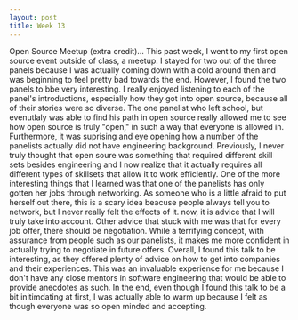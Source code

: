 ```yaml
---
layout: post
title: Week 13
---
```

Open Source Meetup (extra credit)...
This past week, I went to my first open source event outside of class, a meetup. I stayed for two out of the three panels because I was actually coming down with a cold around then and was beginning to feel pretty bad towards the end. However, I found the two panels to bbe very interesting. I really enjoyed listening to each of the panel's introductions, especially how they got into open source, because all of their stories were so diverse. The one panelist who left school, but evenutlaly was able to find his path in open source really allowed me to see how open source is truly "open," in such a way that everyone is allowed in. Furthermore, it was suprising and eye opening how a number of the panelists actually did not have engineering background. Previously, I never truly thought that open soure was something that required different skill sets besides engineering and I now realize that it actually requires all different types of skillsets that allow it to work efficiently.
One of the more interesting things that I learned was that one of the panelists has only gotten her jobs through networking. As someone who is a little afraid to put herself out there, this is a scary idea beacuse people always tell you to network, but I never really felt the effects of it. now, it is advice that I will truly take into account. Other advice that stuck with me was that for every job offer, there should be negotiation. While a terrifying concept, with assurance from people such as our panelists, it makes me more confident in actually trying to negotiate in future offers. 
Overall, I found this talk to be interesting, as they offered plenty of advice on how to get into companies and their experiences. This was an invaluable experience for me because I don't have any close mentors in software engineering that would be able to provide anecdotes as such. In the end, even though I found this talk to be a bit initimdating at first, I was actually able to warm up because I felt as though everyone was so open minded and accepting. 

